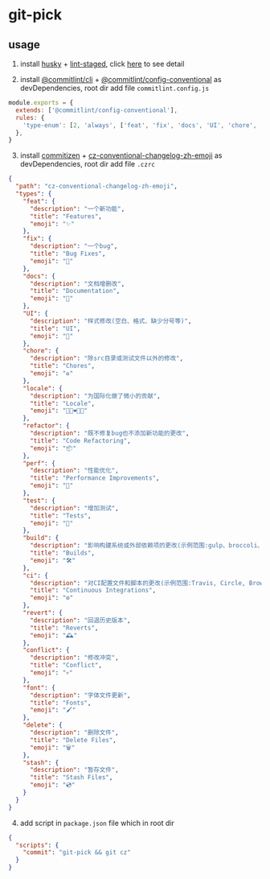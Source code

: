 # git-pick

## usage
1. install [husky](https://www.npmjs.com/package/husky) + [lint-staged](https://www.npmjs.com/package/lint-staged), click [here](https://juejin.cn/post/7062303366768132132) to see detail

2. install [@commitlint/cli](https://www.npmjs.com/package/@commitlint/cli) + [@commitlint/config-conventional](https://www.npmjs.com/package/@commitlint/config-conventional) as devDependencies, root dir add file `commitlint.config.js`

```js
module.exports = {
  extends: ['@commitlint/config-conventional'],
  rules: {
    'type-enum': [2, 'always', ['feat', 'fix', 'docs', 'UI', 'chore', 'locale', 'refactor', 'perf', 'test', 'build', 'ci', 'revert', 'conflict', 'font', 'delete', 'stash']],
  },
}

``` 

3. install [commitizen](https://www.npmjs.com/package/commitizen) + [cz-conventional-changelog-zh-emoji](https://www.npmjs.com/package/cz-conventional-changelog-zh-emoji) as devDependencies, root dir add file `.czrc`

```json
{
  "path": "cz-conventional-changelog-zh-emoji",
  "types": {
    "feat": {
      "description": "一个新功能",
      "title": "Features",
      "emoji": "✨"
    },
    "fix": {
      "description": "一个bug",
      "title": "Bug Fixes",
      "emoji": "🐛"
    },
    "docs": {
      "description": "文档增删改",
      "title": "Documentation",
      "emoji": "📂"
    },
    "UI": {
      "description": "样式修改(空白、格式、缺少分号等)",
      "title": "UI",
      "emoji": "💎"
    },
    "chore": {
      "description": "除src目录或测试文件以外的修改",
      "title": "Chores",
      "emoji": "♻️"
    },
    "locale": {
      "description": "为国际化做了微小的贡献",
      "title": "Locale",
      "emoji": "👩🏻‍❤️‍👩🏿"
    },
    "refactor": {
      "description": "既不修复bug也不添加新功能的更改",
      "title": "Code Refactoring",
      "emoji": "📦"
    },
    "perf": {
      "description": "性能优化",
      "title": "Performance Improvements",
      "emoji": "🚀"
    },
    "test": {
      "description": "增加测试",
      "title": "Tests",
      "emoji": "🚨"
    },
    "build": {
      "description": "影响构建系统或外部依赖项的更改(示例范围:gulp、broccoli、npm)",
      "title": "Builds",
      "emoji": "🛠️"
    },
    "ci": {
      "description": "对CI配置文件和脚本的更改(示例范围:Travis, Circle, BrowserStack, SauceLabs)",
      "title": "Continuous Integrations",
      "emoji": "⚙️"
    },
    "revert": {
      "description": "回退历史版本",
      "title": "Reverts",
      "emoji": "🕰️"
    },
    "conflict": {
      "description": "修改冲突",
      "title": "Conflict",
      "emoji": "💀"
    },
    "font": {
      "description": "字体文件更新",
      "title": "Fonts",
      "emoji": "🖌️"
    },
    "delete": {
      "description": "删除文件",
      "title": "Delete Files",
      "emoji": "🗑️"
    },
    "stash": {
      "description": "暂存文件",
      "title": "Stash Files",
      "emoji": "💿"
    }
  }
}
```

4. add script in `package.json` file which in root dir

```json
{
  "scripts": {
    "commit": "git-pick && git cz"
  }
}
```
